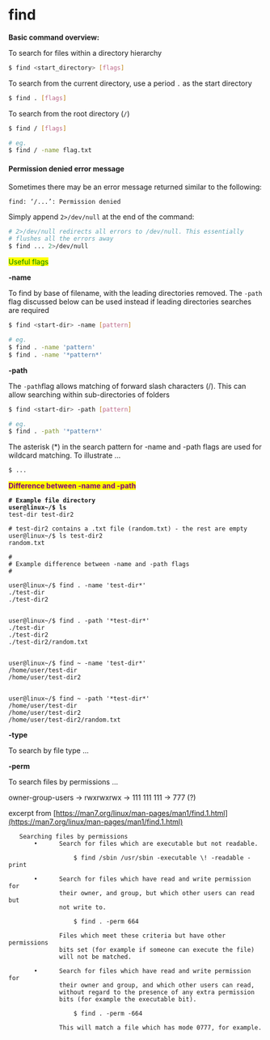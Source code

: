 # find

**Basic command overview:**

To search for files within a directory hierarchy

```bash
$ find <start_directory> [flags]
```

To search from the current directory, use a period `.` as the start directory

```bash
$ find . [flags]
```

To search from the root directory (`/`)

```bash
$ find / [flags]

# eg.
$ find / -name flag.txt 
```

#### Permission denied error message

Sometimes there may be an error message returned similar to the following:&#x20;

`find: ‘/...’: Permission denied`

Simply append `2>/dev/null` at the end of the command:

```bash
# 2>/dev/null redirects all errors to /dev/null. This essentially 
# flushes all the errors away
$ find ... 2>/dev/null
```



<mark style="color:green;">Useful flags</mark>

**-name**

To find by base of filename, with the leading directories removed. The `-path` flag discussed below can be used instead if leading directories searches are required

```bash
$ find <start-dir> -name [pattern]

# eg. 
$ find . -name 'pattern'
$ find . -name '*pattern*'
```

**-path**

The `-path`flag allows matching of forward slash characters (/). This can allow searching within sub-directories of folders

```bash
$ find <start-dir> -path [pattern]

# eg. 
$ find . -path '*pattern*'
```

The asterisk (\*) in the search pattern for -name and -path flags are used for wildcard matching. To illustrate ...

```bash
$ ...
```

<mark style="color:purple;">**Difference between -name and -path**</mark>

<pre class="language-bash"><code class="lang-bash"><strong># Example file directory
</strong><strong>user@linux~/$ ls
</strong>test-dir test-dir2 

# test-dir2 contains a .txt file (random.txt) - the rest are empty
user@linux~/$ ls test-dir2
random.txt

#
# Example difference between -name and -path flags
#

user@linux~/$ find . -name 'test-dir*'
./test-dir
./test-dir2


user@linux~/$ find . -path '*test-dir*' 
./test-dir
./test-dir2
./test-dir2/random.txt


user@linux~/$ find ~ -name 'test-dir*'
/home/user/test-dir
/home/user/test-dir2


user@linux~/$ find ~ -path '*test-dir*' 
/home/user/test-dir 
/home/user/test-dir2
/home/user/test-dir2/random.txt
</code></pre>

**-type**

To search by file type ...

**-perm**

To search files by permissions ...

owner-group-users -> rwxrwxrwx -> 111 111 111 -> 777 (?)&#x20;



excerpt from [https://man7.org/linux/man-pages/man1/find.1.html](https://man7.org/linux/man-pages/man1/find.1.html)

```
   Searching files by permissions
       •      Search for files which are executable but not readable.

                  $ find /sbin /usr/sbin -executable \! -readable -print

       •      Search for files which have read and write permission for
              their owner, and group, but which other users can read but
              not write to.

                  $ find . -perm 664

              Files which meet these criteria but have other permissions
              bits set (for example if someone can execute the file)
              will not be matched.

       •      Search for files which have read and write permission for
              their owner and group, and which other users can read,
              without regard to the presence of any extra permission
              bits (for example the executable bit).

                  $ find . -perm -664

              This will match a file which has mode 0777, for example.
```

